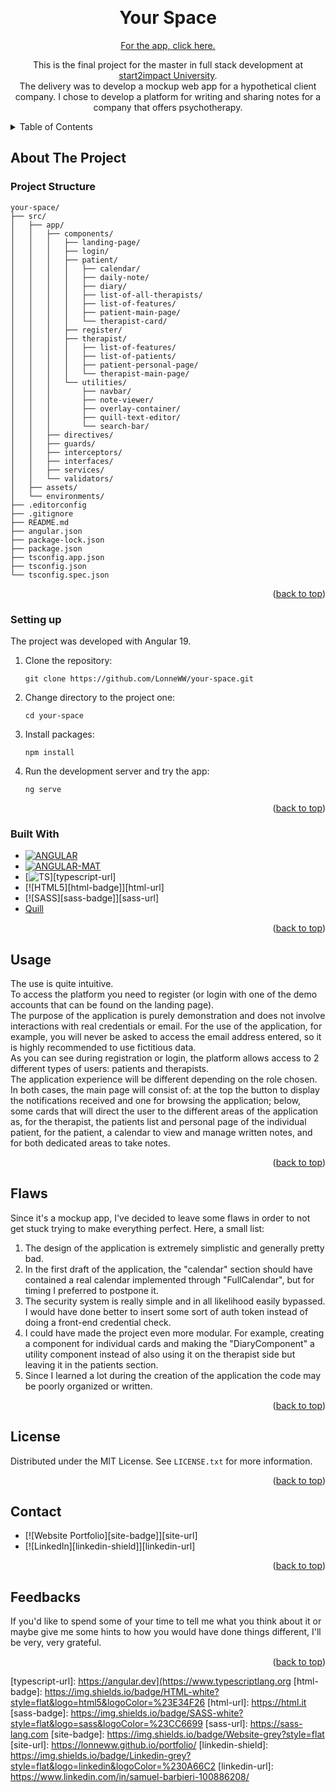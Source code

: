 <a name="readme-top"></a>

<br />
<div align="center">

<h1 align="center">Your Space</h1>


[For the app, click here.](https://your-space-fe.onrender.com)

  <p align="center">
    This is the final project for the master in full stack development at <a href="https://www.start2impact.it"> start2impact University</a>. </br>
The delivery was to develop a mockup web app for a hypothetical client company.
I chose to develop a platform for writing and sharing notes for a company that offers psychotherapy.
  </p>
</div>

<!-- TABLE OF CONTENTS -->
<details>
  <summary>Table of Contents</summary>
  <ol>
    <li>
      <a href="#about-the-project">About The Project</a>
      <ul>
        <li><a href="#project-structure">Project Structure</a></li>
        <li><a href="#setting-up">Setting Up</a></li>
        <li><a href="#built-with">Built With</a></li>
      </ul>
    </li>
    <li><a href="#usage">Usage</a></li>
    <li><a href="#flaws">Flaws</a></li>
    <li><a href="#license">License</a></li>
    <li><a href="#contact">Contact</a></li>
    <li><a href="#feedbacks">Feedbacks</a></li>
  </ol>
</details>

<!-- ABOUT THE PROJECT -->

## About The Project

### Project Structure

```
your-space/
├── src/
│   ├── app/
│   │   ├── components/
│   │   │   ├── landing-page/
│   │   │   ├── login/
│   │   │   ├── patient/
│   │   │   │   ├── calendar/
│   │   │   │   ├── daily-note/
│   │   │   │   ├── diary/
│   │   │   │   ├── list-of-all-therapists/
│   │   │   │   ├── list-of-features/
│   │   │   │   ├── patient-main-page/
│   │   │   │   └── therapist-card/
│   │   │   ├── register/
│   │   │   ├── therapist/
│   │   │   │   ├── list-of-features/
│   │   │   │   ├── list-of-patients/
│   │   │   │   ├── patient-personal-page/
│   │   │   │   └── therapist-main-page/
│   │   │   └── utilities/
│   │   │       ├── navbar/
│   │   │       ├── note-viewer/
│   │   │       ├── overlay-container/
│   │   │       ├── quill-text-editor/
│   │   │       └── search-bar/
│   │   ├── directives/
│   │   ├── guards/
│   │   ├── interceptors/
│   │   ├── interfaces/
│   │   ├── services/
│   │   └── validators/
│   ├── assets/
│   └── environments/
├── .editorconfig
├── .gitignore
├── README.md
├── angular.json
├── package-lock.json
├── package.json
├── tsconfig.app.json
├── tsconfig.json
└── tsconfig.spec.json

```

<p align="right">(<a href="#readme-top">back to top</a>)</p>

### Setting up

The project was developed with Angular 19.

<ol>
  <li>
    Clone the repository:
    
    git clone https://github.com/LonneWW/your-space.git
  </li>
  <li>
    Change directory to the project one:
    
    cd your-space
  </li>
  <li>
    Install packages:
    
    npm install
  </li>
  <li>
    Run the development server and try the app:
    
    ng serve
  </li>
</ol>

<p align="right">(<a href="#readme-top">back to top</a>)</p>

### Built With

- [![ANGULAR][angular-badge]][angular-url]
- [![ANGULAR-MAT][angular-mat-badge]][angular-mat-url]
- [![TS][typescript-badge]][typescript-url]
- [![HTML5][html-badge]][html-url]
- [![SASS][sass-badge]][sass-url]
- <a href="quilljs.com">Quill</a>

<p align="right">(<a href="#readme-top">back to top</a>)</p>

<!-- USAGE EXAMPLES -->

## Usage

The use is quite intuitive. </br>
To access the platform you need to register (or login with one of the demo accounts that can be found on the landing page).
</br>
The purpose of the application is purely demonstration and does not involve interactions with real credentials or email. For the use of the application, for example, you will never be asked to access the email address entered, so it is highly recommended to use fictitious data.</br>
As you can see during registration or login, the platform allows access to 2 different types of users: patients and therapists. </br>
The application experience will be different depending on the role chosen.</br>
In both cases, the main page will consist of: at the top the button to display the notifications received and one for browsing the application; below, some cards that will direct the user to the different areas of the application as, for the therapist, the patients list and personal page of the individual patient, for the patient, a calendar to view and manage written notes, and for both dedicated areas to take notes. </br>

<p align="right">(<a href="#readme-top">back to top</a>)</p>

<!-- FLAWS -->

## Flaws

Since it's a mockup app, I've decided to leave some flaws in order to not get stuck trying to make everything perfect.
Here, a small list:

<ol>
  <li>
    The design of the application is extremely simplistic and generally pretty bad.
  </li>
  <li>
    In the first draft of the application, the "calendar" section should have contained a real calendar implemented through "FullCalendar", but for timing I preferred to postpone it.
  </li>
  <li>
    The security system is really simple and in all likelihood easily bypassed. I would have done better to insert some sort of auth token instead of doing a front-end credential check.
  </li>
  <li>
    I could have made the project even more modular. For example, creating a component for individual cards and making the "DiaryComponent" a utility component instead of also using it on the therapist side but leaving it in the patients section.
  </li>
  <li>
    Since I learned a lot during the creation of the application the code may be poorly organized or written.
  </li>
</ol>

<p align="right">(<a href="#readme-top">back to top</a>)</p>

<!-- LICENSE -->

## License

Distributed under the MIT License. See `LICENSE.txt` for more information.

<p align="right">(<a href="#readme-top">back to top</a>)</p>

<!-- CONTACT -->

## Contact

- [![Website Portfolio][site-badge]][site-url]
- [![LinkedIn][linkedin-shield]][linkedin-url]

<p align="right">(<a href="#readme-top">back to top</a>)</p>

<!-- FEEDBACKS -->

## Feedbacks

If you'd like to spend some of your time to tell me what you think about it or maybe give me some hints to how you would have done things different, I'll be very, very grateful.

<p align="right">(<a href="#readme-top">back to top</a>)</p>

[angular-badge]: https://img.shields.io/badge/Angular-white?style=flat&logo=angular&logoColor=purple
[angular-url]: https://angular.dev
[angular-mat-badge]: https://img.shields.io/badge/Angular%20Material-white?logo=angular&logoColor=%2300fbfb
[angular-mat-url]: https://material.angular.io
[typescript-badge]: https://img.shields.io/badge/Typescript-white?style=flat&logo=typescript&logoColor=%233178C6

[typescript-url]: https://angular.dev](https://www.typescriptlang.org
[html-badge]: https://img.shields.io/badge/HTML-white?style=flat&logo=html5&logoColor=%23E34F26
[html-url]: https://html.it
[sass-badge]: https://img.shields.io/badge/SASS-white?style=flat&logo=sass&logoColor=%23CC6699
[sass-url]: https://sass-lang.com
[site-badge]: https://img.shields.io/badge/Website-grey?style=flat
[site-url]: https://lonneww.github.io/portfolio/
[linkedin-shield]: https://img.shields.io/badge/Linkedin-grey?style=flat&logo=linkedin&logoColor=%230A66C2
[linkedin-url]: https://www.linkedin.com/in/samuel-barbieri-100886208/
